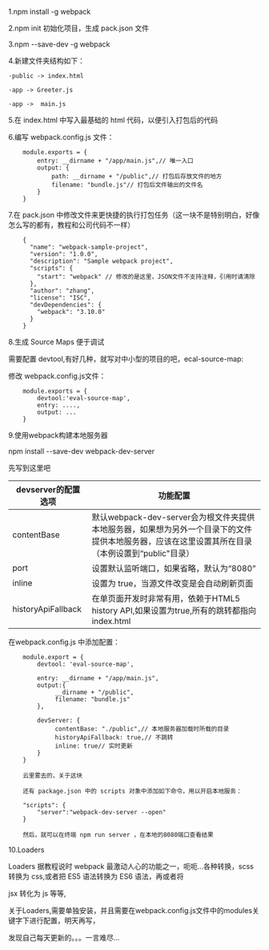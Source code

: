 1.npm  install -g webpack

2.npm init 初始化项目，生成 pack.json 文件

3.npm --save-dev -g webpack

4.新建文件夹结构如下：

    ·public -> index.html

    ·app -> Greeter.js

    ·app ->  main.js

5.在 index.html 中写入最基础的 html 代码，以便引入打包后的代码

6.编写 webpack.config.js 文件：

        module.exports = {
            entry: __dirname + "/app/main.js",// 唯一入口
            output: {
                path: __dirname + "/public",// 打包后存放文件的地方
                filename: "bundle.js"// 打包后文件输出的文件名
            }
        }

7.在 pack.json 中修改文件来更快捷的执行打包任务（这一块不是特别明白，好像怎么写的都有，教程和公司代码不一样）

        {
          "name": "webpack-sample-project",
          "version": "1.0.0",
          "description": "Sample webpack project",
          "scripts": {
            "start": "webpack" // 修改的是这里，JSON文件不支持注释，引用时请清除
          },
          "author": "zhang",
          "license": "ISC",
          "devDependencies": {
            "webpack": "3.10.0"
          }
        }

8.生成 Source Maps 便于调试

需要配置 devtool,有好几种，就写对中小型的项目的吧，ecal-source-map:

修改 webpack.config.js文件：

        module.exports = {
            devtool:'eval-source-map',
            entry: ....,
            output: ...
        }

9.使用webpack构建本地服务器

npm install --save-dev webpack-dev-server

先写到这里吧

|devserver的配置选项|功能配置|
|---|---|
|contentBase|默认webpack-dev-server会为根文件夹提供本地服务器，如果想为另外一个目录下的文件提供本地服务器，应该在这里设置其所在目录（本例设置到“public"目录）|
|port|设置默认监听端口，如果省略，默认为“8080”|
|inline|设置为 true，当源文件改变是会自动刷新页面|
|historyApiFallback|在单页面开发时非常有用，依赖于HTML5 history API,如果设置为true,所有的跳转都指向index.html|

在webpack.config.js 中添加配置：

        module.export = {
            devtool: 'eval-source-map',

            entry: __dirname + "/app/main.js",
            output:{
                 __dirname + "/public",
                 filename: "bundle.js"
            },

            devServer: {
                 contentBase: "./public",// 本地服务器加载时所载的目录
                 historyApiFallback: true,// 不跳转
                 inline: true// 实时更新
            }
        }

        云里雾去的，关于这块

        还有 package.json 中的 scripts 对象中添加如下命令，用以开启本地服务：

        "scripts": {
            "server":"webpack-dev-server --open"
        }

        然后，就可以在终端 npm run server ，在本地的8080端口查看结果
10.Loaders

Loaders 据教程说时 webpack 最激动人心的功能之一，呃呃...各种转换，scss 转换为 css,或者把 ES5 语法转换为 ES6 语法，再或者将

jsx 转化为 js 等等,

关于Loaders,需要单独安装，并且需要在webpack.config.js文件中的modules关键字下进行配置，明天再写，


发现自己每天更新的。。。一言难尽... 



